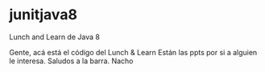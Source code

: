 # junitjava8
Lunch and Learn de Java 8

Gente, acá está el código del Lunch & Learn
Están las ppts por si a alguien le interesa.
Saludos a la barra.
Nacho
